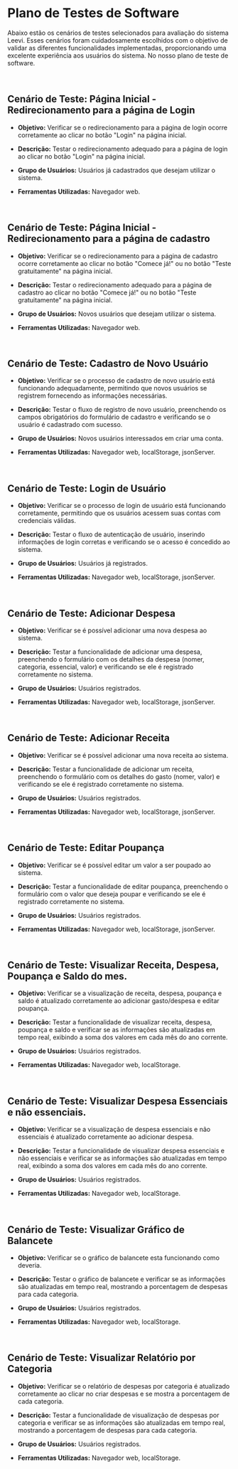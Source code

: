 # Plano de Testes de Software

Abaixo estão os cenários de testes selecionados para avaliação do sistema Leevi. Esses cenários foram cuidadosamente escolhidos com o objetivo de validar as diferentes funcionalidades implementadas, proporcionando uma excelente experiência aos usuários do sistema. No nosso plano de teste de software.
 
 <br>
 
 ## Cenário de Teste: Página Inicial - Redirecionamento para a página de Login

- **Objetivo:** Verificar se o redirecionamento para a página de login ocorre corretamente ao clicar no botão "Login" na página inicial.

- **Descrição:** Testar o redirecionamento adequado para a página de login ao clicar no botão "Login" na página inicial.

- **Grupo de Usuários:** Usuários já cadastrados que desejam utilizar o sistema.

- **Ferramentas Utilizadas:** Navegador web.

<br>

## Cenário de Teste: Página Inicial - Redirecionamento para a página de cadastro

- **Objetivo:** Verificar se o redirecionamento para a página de cadastro ocorre corretamente ao clicar no botão "Comece já!" ou no botão "Teste gratuitamente" na página inicial.

- **Descrição:** Testar o redirecionamento adequado para a página de cadastro ao clicar no botão "Comece já!" ou no botão "Teste gratuitamente" na página inicial.

- **Grupo de Usuários:** Novos usuários que desejam utilizar o sistema.

- **Ferramentas Utilizadas:** Navegador web.

<br>

## Cenário de Teste: Cadastro de Novo Usuário

- **Objetivo:** Verificar se o processo de cadastro de novo usuário está funcionando adequadamente, permitindo que novos usuários se registrem fornecendo as informações necessárias.

- **Descrição:** Testar o fluxo de registro de novo usuário, preenchendo os campos obrigatórios do formulário de cadastro e verificando se o usuário é cadastrado com sucesso.

- **Grupo de Usuários:** Novos usuários interessados em criar uma conta.

- **Ferramentas Utilizadas:** Navegador web, localStorage, jsonServer.

<br>

## Cenário de Teste: Login de Usuário

- **Objetivo:** Verificar se o processo de login de usuário está funcionando corretamente, permitindo que os usuários acessem suas contas com credenciais válidas.

- **Descrição:** Testar o fluxo de autenticação de usuário, inserindo informações de login corretas e verificando se o acesso é concedido ao sistema.

- **Grupo de Usuários:** Usuários já registrados.

- **Ferramentas Utilizadas:** Navegador web, localStorage, jsonServer.

<br>

## Cenário de Teste: Adicionar Despesa

- **Objetivo:** Verificar se é possível adicionar uma nova despesa ao sistema.

- **Descrição:** Testar a funcionalidade de adicionar uma despesa, preenchendo o formulário com os detalhes da despesa (nomer, categoria, essencial, valor) e verificando se ele é registrado corretamente no sistema.

- **Grupo de Usuários:** Usuários registrados.

- **Ferramentas Utilizadas:** Navegador web, localStorage, jsonServer.

<br>

## Cenário de Teste: Adicionar Receita

- **Objetivo:** Verificar se é possível adicionar uma nova receita ao sistema.

- **Descrição:** Testar a funcionalidade de adicionar um receita, preenchendo o formulário com os detalhes do gasto (nomer, valor) e verificando se ele é registrado corretamente no sistema.

- **Grupo de Usuários:** Usuários registrados.

- **Ferramentas Utilizadas:** Navegador web, localStorage, jsonServer.

<br>

## Cenário de Teste: Editar Poupança

- **Objetivo:** Verificar se é possível editar um valor a ser poupado ao sistema.

- **Descrição:** Testar a funcionalidade de editar poupança, preenchendo o formulário com o valor que deseja poupar e verificando se ele é registrado corretamente no sistema.

- **Grupo de Usuários:** Usuários registrados.

- **Ferramentas Utilizadas:** Navegador web, localStorage, jsonServer.

<br>

## Cenário de Teste: Visualizar Receita, Despesa, Poupança e Saldo do mes.

- **Objetivo:** Verificar se a visualização de receita, despesa, poupança e saldo é atualizado corretamente ao adicionar gasto/despesa e editar poupança.

- **Descrição:** Testar a funcionalidade de visualizar receita, despesa, poupança e saldo e verificar se as informações são atualizadas em tempo real, exibindo a soma dos valores em cada mês do ano corrente.

- **Grupo de Usuários:** Usuários registrados.

- **Ferramentas Utilizadas:** Navegador web, localStorage.

<br>

## Cenário de Teste: Visualizar Despesa Essenciais e não essenciais.

- **Objetivo:** Verificar se a visualização de despesa essenciais e não essenciais é atualizado corretamente ao adicionar despesa.

- **Descrição:** Testar a funcionalidade de visualizar despesa essenciais e não essenciais e verificar se as informações são atualizadas em tempo real, exibindo a soma dos valores em cada mês do ano corrente.

- **Grupo de Usuários:** Usuários registrados.

- **Ferramentas Utilizadas:** Navegador web, localStorage.

<br>

## Cenário de Teste: Visualizar Gráfico de Balancete

- **Objetivo:** Verificar se o gráfico de balancete esta funcionando como deveria.

- **Descrição:** Testar o gráfico de balancete e verificar se as informações são atualizadas em tempo real, mostrando a porcentagem de despesas para cada categoria.

- **Grupo de Usuários:** Usuários registrados.

- **Ferramentas Utilizadas:** Navegador web, localStorage.

<br>

## Cenário de Teste: Visualizar Relatório por Categoria

- **Objetivo:** Verificar se o relatório de despesas por categoria é atualizado corretamente ao clicar no criar despesas e se mostra a porcentagem de cada categoria.

- **Descrição:** Testar a funcionalidade de visualização de despesas por categoria e verificar se as informações são atualizadas em tempo real, mostrando a porcentagem de despesas para cada categoria.

- **Grupo de Usuários:** Usuários registrados.

- **Ferramentas Utilizadas:** Navegador web, localStorage.

<!-- # Plano de Testes de Software

[Apresente os cenários de testes a serem utilizados na realização dos testes da aplicação. Escolha cenários de testes que demonstrem os requisitos sendo atendidos. ]

Os testes funcionais a serem realizados na aplicação são descritos a seguir. [Utilize a estrutura abaixo para cada caso de teste]

|Caso de Teste    | CT-X - Título Caso de Teste |
|:---|:---|
| Requisitos Associados | RF-X |
| Objetivo do Teste | Descrição do objetivo do teste |
| Passos | Indicar passos para a execução do teste |
| Critérios de êxito | Indicar os critérios de êxito  |
| Responsável pela elaborar do caso de Teste | Nome do integrante da equipe |
 
> **Links Úteis**:
> - [IBM - Criação e Geração de Planos de Teste](https://www.ibm.com/developerworks/br/local/rational/criacao_geracao_planos_testes_software/index.html)
> -  [Teste de Software: Conceitos e tipos de testes](https://blog.onedaytesting.com.br/teste-de-software/)
> - [Criação e Geração de Planos de Teste de Software](https://www.ibm.com/developerworks/br/local/rational/criacao_geracao_planos_testes_software/index.html)
> - [Ferramentas de Test para Java Script](https://geekflare.com/javascript-unit-testing/)
> - [UX Tools](https://uxdesign.cc/ux-user-research-and-user-testing-tools-2d339d379dc7) -->
